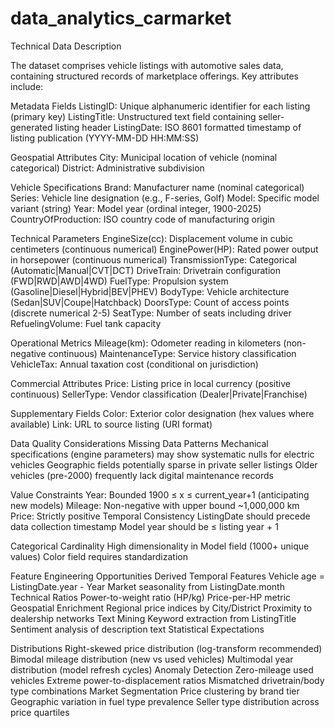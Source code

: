# data_analytics_carmarket
Technical Data Description

The dataset comprises vehicle listings with automotive sales data, containing structured records of marketplace offerings. Key attributes include:

Metadata Fields
ListingID: Unique alphanumeric identifier for each listing (primary key)
ListingTitle: Unstructured text field containing seller-generated listing header
ListingDate: ISO 8601 formatted timestamp of listing publication (YYYY-MM-DD HH:MM:SS)

Geospatial Attributes
City: Municipal location of vehicle (nominal categorical)
District: Administrative subdivision 

Vehicle Specifications
Brand: Manufacturer name (nominal categorical)
Series: Vehicle line designation (e.g., F-series, Golf)
Model: Specific model variant (string)
Year: Model year (ordinal integer, 1900-2025)
CountryOfProduction: ISO country code of manufacturing origin

Technical Parameters
EngineSize(cc): Displacement volume in cubic centimeters (continuous numerical)
EnginePower(HP): Rated power output in horsepower (continuous numerical)
TransmissionType: Categorical (Automatic|Manual|CVT|DCT)
DriveTrain: Drivetrain configuration (FWD|RWD|AWD|4WD)
FuelType: Propulsion system (Gasoline|Diesel|Hybrid|BEV|PHEV)
BodyType: Vehicle architecture (Sedan|SUV|Coupe|Hatchback)
DoorsType: Count of access points (discrete numerical 2-5)
SeatType: Number of seats including driver
RefuelingVolume: Fuel tank capacity

Operational Metrics
Mileage(km): Odometer reading in kilometers (non-negative continuous)
MaintenanceType: Service history classification
VehicleTax: Annual taxation cost (conditional on jurisdiction)

Commercial Attributes
Price: Listing price in local currency (positive continuous)
SellerType: Vendor classification (Dealer|Private|Franchise)

Supplementary Fields
Color: Exterior color designation (hex values where available)
Link: URL to source listing (URI format)

Data Quality Considerations
Missing Data Patterns
Mechanical specifications (engine parameters) may show systematic nulls for electric vehicles
Geographic fields potentially sparse in private seller listings
Older vehicles (pre-2000) frequently lack digital maintenance records

Value Constraints
Year: Bounded 1900 ≤ x ≤ current_year+1 (anticipating new models)
Mileage: Non-negative with upper bound ~1,000,000 km
Price: Strictly positive 
Temporal Consistency
ListingDate should precede data collection timestamp
Model year should be ≤ listing year + 1

Categorical Cardinality
High dimensionality in Model field (1000+ unique values)
Color field requires standardization 

Feature Engineering Opportunities
Derived Temporal Features
Vehicle age = ListingDate.year - Year
Market seasonality from ListingDate.month
Technical Ratios
Power-to-weight ratio (HP/kg)
Price-per-HP metric
Geospatial Enrichment
Regional price indices by City/District
Proximity to dealership networks
Text Mining
Keyword extraction from ListingTitle
Sentiment analysis of description text
Statistical Expectations

Distributions
Right-skewed price distribution (log-transform recommended)
Bimodal mileage distribution (new vs used vehicles)
Multimodal year distribution (model refresh cycles)
Anomaly Detection
Zero-mileage used vehicles
Extreme power-to-displacement ratios
Mismatched drivetrain/body type combinations
Market Segmentation
Price clustering by brand tier
Geographic variation in fuel type prevalence
Seller type distribution across price quartiles

